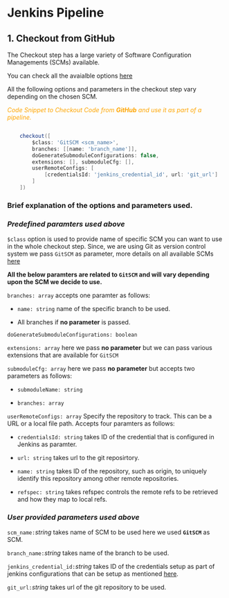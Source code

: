 # Jenkins Pipeline

## 1. Checkout from GitHub 

The Checkout step has a large variety of Software Configuration Managements (SCMs) available. 

You can check all the avaialble options [here](https://jenkins.io/doc/pipeline/steps/workflow-scm-step/)

All the following options and parameters in the checkout step vary depending on the chosen SCM.

<span style="color:orange">*Code Snippet to Checkout Code from **GitHub** and use it as part of a pipeline.*</span>


```groovy

    checkout([
        $class: 'GitSCM <scm_name>', 
        branches: [[name: 'branch_name']], 
        doGenerateSubmoduleConfigurations: false, 
        extensions: [], submoduleCfg: [], 
        userRemoteConfigs: [
            [credentialsId: 'jenkins_credential_id', url: 'git_url']
        ]
    ])

```

### Brief explanation of the options and parameters used.

### *Predefined paramters used above*

`$class` option is used to provide name of specific SCM you can want to use in the whole checkout step. Since, we are using Git as version control system we pass `GitSCM` as parameter, more details on all available SCMs [here](https://jenkins.io/doc/pipeline/steps/workflow-scm-step/)

**All the below paramters are related to `GitSCM` and will vary depending upon the SCM we decide to use.**

`branches: array` accepts one paramter as follows:

- `name: string` name of the specific branch to be used.

- All branches if **no parameter** is passed.


`doGenerateSubmoduleConfigurations: boolean`

`extensions: array` here we pass **no parameter** but we can pass various extensions that are available for `GitSCM` 

`submoduleCfg: array` here we pass **no parameter** but accepts two parameters as follows:

- `submoduleName: string`

- `branches: array`

`userRemoteConfigs: array` Specify the repository to track. This can be a URL or a local file path. Accepts four paramters as follows:



- `credentialsId: string` takes ID of the credential that is configured in Jenkins as paramter. 

- `url: string` takes url to the git reposirtory.

- `name: string` takes ID of the repository, such as origin, to uniquely identify this repository among other remote repositories.

- `refspec: string` takes refspec controls the remote refs to be retrieved and how they map to local refs.

### *User provided parameters used above*

`scm_name:`*string* takes name of SCM to be used here we used **`GitSCM`** as SCM.

`branch_name:`*string* takes name of the branch to be used.

`jenkins_credential_id:`*string* takes ID of the credentials setup as part of jenkins configurations that can be setup as mentioned [here](./jenkinsConfig.md). 


`git_url:`*string* takes url of the git repository to be used. 

